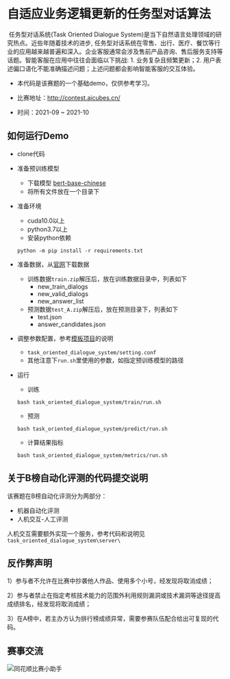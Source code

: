 # 自适应业务逻辑更新的任务型对话算法

​	任务型对话系统(Task Oriented Dialogue System)是当下自然语言处理领域的研究热点。近些年随着技术的进步, 任务型对话系统在零售、出行、医疗、餐饮等行业的应用越来越普遍和深入。企业客服通常会涉及售前产品咨询、售后服务支持等话题。智能客服在应用中往往会面临以下挑战: 1. 业务复杂且频繁更新；2. 用户表述偏口语化不能准确描述问题；上述问题都会影响智能客服的交互体验。

- 本代码是该赛题的一个基础demo，仅供参考学习。


- ​比赛地址：http://contest.aicubes.cn/	


- 时间：2021-09 ~ 2021-10



## 如何运行Demo

- clone代码


- 准备预训练模型

  - 下载模型 [bert-base-chinese](https://huggingface.co/bert-base-chinese/tree/main)
  - 将所有文件放在一个目录下

- 准备环境

  - cuda10.0以上
  - python3.7以上
  - 安装python依赖

  ```
  python -m pip install -r requirements.txt
  ```

- 准备数据，从[官网](http://contest.aicubes.cn/#/detail?topicId=25)下载数据

  - 训练数据`train.zip`解压后，放在训练数据目录中，列表如下
    - new_train_dialogs
    - new_valid_dialogs
    - new_answer_list
  - 预测数据`test_A.zip`解压后，放在预测目录下，列表如下
    - test.json
    - answer_candidates.json

- 调整参数配置，参考[模板项目](https://github.com/10jqka-aicubes/project-demo)的说明

  - `task_oriented_dialogue_system/setting.conf`
  - 其他注意下`run.sh`里使用的参数，如指定预训练模型的路径

- 运行

  - 训练

  ```
  bash task_oriented_dialogue_system/train/run.sh
  ```

  - 预测

  ```
  bash task_oriented_dialogue_system/predict/run.sh
  ```

  - 计算结果指标

  ```
  bash task_oriented_dialogue_system/metrics/run.sh
  ```




## 关于B榜自动化评测的代码提交说明

该赛题在B榜自动化评测分为两部分：

- 机器自动化评测
- 人机交互-人工评测

人机交互需要额外实现一个服务，参考代码和说明见`task_oriented_dialogue_system\server\`



## 反作弊声明

1）参与者不允许在比赛中抄袭他人作品、使用多个小号，经发现将取消成绩；

2）参与者禁止在指定考核技术能力的范围外利用规则漏洞或技术漏洞等途径提高成绩排名，经发现将取消成绩；

3）在A榜中，若主办方认为排行榜成绩异常，需要参赛队伍配合给出可复现的代码。



## 赛事交流

![同花顺比赛小助手](http://speech.10jqka.com.cn/arthmetic_operation/245984a4c8b34111a79a5151d5cd6024/客服微信.JPEG)